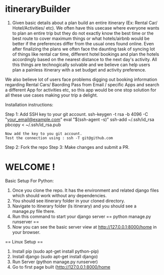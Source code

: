 # itineraryBuilder
1. Given basic details about a plan build an entire itinerary (Ex: Rental Car/ Hotel/Activities/ etc).
We often have this usecase where everyone wants to plan an entire trip but they do not exactly know the best
time or the best route to cover maximum things or what hotels/airbnb would be better if the preferences differ
from the usual ones found online. Even after finalizing the plans we often face the daunting task of syncing lot 
of things like rental car time, different hotel bookings and plan the hotels accordingly based on the nearest
distance to the next day's activity.
All this things are technogically solvable and we believe can help users plan a painless itinerary with a set budget 
and activity preference.

We also believe lot of users face problems digging out booking information regarding Rental Cars/ Baording Pass from 
Email / specific Apps and search a different App for activities etc, so this app would be one stop solution for all these 
use cases making your trip a delight.

Installation instructions:

Step 1: Add SSH key to your git account.
	ssh-keygen -t rsa -b 4096 -C "your_email@example.com"
	eval "$(ssh-agent -s)"
	ssh-add ~/.ssh/id_rsa
	pbcopy < ~/.ssh/id_rsa.pub
	
	Now add the key to you git account.
	Test the connection using : ssh -T git@github.com

Step 2: Fork the repo
Step 3: Make changes and submit a PR.

WELCOME !
=======
Basic Setup For Python:
1. Once you clone the repo. It has the environment and related django files which should work without any dependencies.
2. You should see itinerary folder in your cloned directory.
3. Navigate to itinerary folder (ls itinerary) and you should see a manage.py file there.
4. Run this command to start your django server
   ==  python manage.py runserver ==
5. Now you can see the basic server view at http://127.0.0.1:8000/home in your browser.

== Linux Setup ==
1. Install pip (sudo apt-get install python-pip)
2. Install django (sudo apt-get install django)
3. Run Server (python manage.py runserver)
4. Go to first page built (http://127.0.0.1:8000/home

